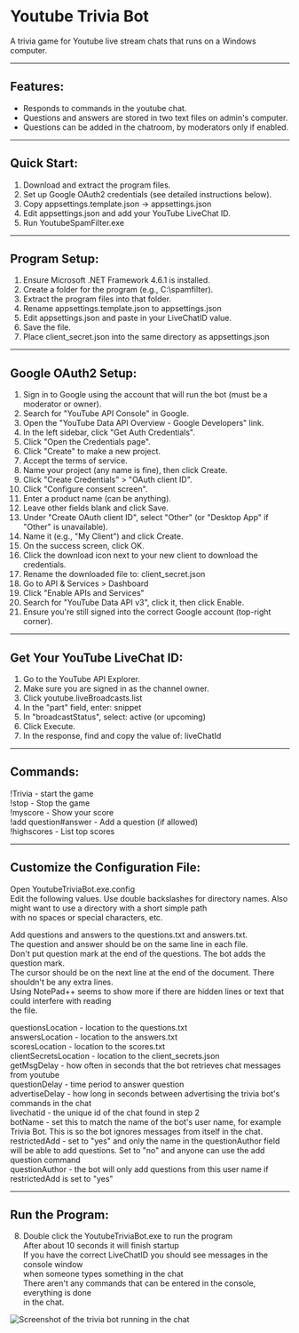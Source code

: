 ﻿# Youtube Trivia Bot  
  
A trivia game for Youtube live stream chats that runs on a Windows computer.   
  
--------------------------------------------------------------------------------  
Features:  
--------------------------------------------------------------------------------   
- Responds to commands in the youtube chat.  
- Questions and answers are stored in two text files on admin's computer.  
- Questions can be added in the chatroom, by moderators only if enabled.  
  
--------------------------------------------------------------------------------  
Quick Start:  
--------------------------------------------------------------------------------  
1. Download and extract the program files.  
2. Set up Google OAuth2 credentials (see detailed instructions below).  
3. Copy appsettings.template.json → appsettings.json  
4. Edit appsettings.json and add your YouTube LiveChat ID.  
5. Run YoutubeSpamFilter.exe  
  
--------------------------------------------------------------------------------  
Program Setup:  
--------------------------------------------------------------------------------  
1. Ensure Microsoft .NET Framework 4.6.1 is installed.  
2. Create a folder for the program (e.g., C:\spamfilter).  
3. Extract the program files into that folder.  
4. Rename appsettings.template.json to appsettings.json  
5. Edit appsettings.json and paste in your LiveChatID value.  
6. Save the file.  
7. Place client_secret.json into the same directory as appsettings.json  


--------------------------------------------------------------------------------  
Google OAuth2 Setup:  
--------------------------------------------------------------------------------  
1. Sign in to Google using the account that will run the bot (must be a moderator or owner).  
2. Search for "YouTube API Console" in Google.  
3. Open the "YouTube Data API Overview - Google Developers" link.  
4. In the left sidebar, click "Get Auth Credentials".  
5. Click "Open the Credentials page".  
6. Click "Create" to make a new project.  
7. Accept the terms of service.  
8. Name your project (any name is fine), then click Create.  
9. Click "Create Credentials" > "OAuth client ID".  
10. Click "Configure consent screen".  
11. Enter a product name (can be anything).  
12. Leave other fields blank and click Save.  
13. Under "Create OAuth client ID", select "Other" (or "Desktop App" if "Other" is unavailable).  
14. Name it (e.g., "My Client") and click Create.  
15. On the success screen, click OK.  
16. Click the download icon next to your new client to download the credentials.  
17. Rename the downloaded file to: client_secret.json  
18. Go to API & Services > Dashboard  
19. Click "Enable APIs and Services"  
20. Search for "YouTube Data API v3", click it, then click Enable.  
21. Ensure you're still signed into the correct Google account (top-right corner).  
	
--------------------------------------------------------------------------------  
Get Your YouTube LiveChat ID:  
--------------------------------------------------------------------------------  
1. Go to the YouTube API Explorer.  
2. Make sure you are signed in as the channel owner.  
3. Click youtube.liveBroadcasts.list  
4. In the "part" field, enter: snippet  
5. In "broadcastStatus", select: active (or upcoming)  
6. Click Execute.  
7. In the response, find and copy the value of: liveChatId  

--------------------------------------------------------------------------------  
Commands:
-------------------------------------------------------------------------------- 
!Trivia - start the game    
!stop - Stop the game  
!myscore - Show your score  
!add question#answer - Add a question (if allowed)   
!highscores - List top scores  




--------------------------------------------------------------------------------  
Customize the Configuration File:
-------------------------------------------------------------------------------- 
Open YoutubeTriviaBot.exe.config   
Edit the following values. Use double backslashes for directory names. Also might want to use a directory with a short simple path  
with no spaces or special characters, etc.   
  
Add questions and answers to the questions.txt and answers.txt.  
The question and answer should be on the same line in each file.  
Don't put question mark at the end of the questions. The bot adds the question mark.   
The cursor should be on the next line at the end of the document. There shouldn't be any extra lines.  
Using NotePad++ seems to show more if there are hidden lines or text that could interfere with reading   
the file.   

questionsLocation - location to the questions.txt  
answersLocation - location to the answers.txt  
scoresLocation - location to the scores.txt  
clientSecretsLocation - location to the client_secrets.json  
getMsgDelay - how often in seconds that the bot retrieves chat messages from youtube  
questionDelay - time period to answer question  
advertiseDelay - how long in seconds between advertising the trivia bot's commands in the chat  
livechatid - the unique id of the chat found in step 2  
botName - set this to match the name of the bot's user name, for example Trivia Bot. This is so the bot ignores messages from itself in the chat.  
restrictedAdd - set to "yes" and only the name in the questionAuthor field will be able to add questions. Set to "no" and anyone can use the add question command  
questionAuthor - the bot will only add questions from this user name if restrictedAdd is set to "yes"  
  
--------------------------------------------------------------------------------  
Run the Program:  
-------------------------------------------------------------------------------- 
8) Double click the YoutubeTriviaBot.exe to run the program  
After about 10 seconds it will finish startup  
If you have the correct LiveChatID you should see messages in the console window  
when someone types something in the chat  
There aren't any commands that can be entered in the console, everything is done  
in the chat.   

![Screenshot of the trivia bot running in the chat](images/screenshot1.png)